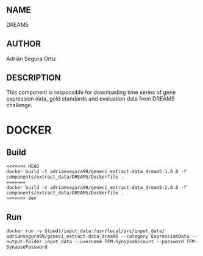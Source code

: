 ## NAME

DREAM5

## AUTHOR

Adrián Segura Ortiz

## DESCRIPTION

This component is responsible for downloading time series of gene expression data, gold standards and evaluation data from DREAM5 challenge.

# DOCKER

## Build

```
<<<<<<< HEAD
docker build -t adriansegura99/geneci_extract-data_dream5:1.0.0 -f components/extract_data/DREAM5/Dockerfile .
=======
docker build -t adriansegura99/geneci_extract-data_dream5:2.0.0 -f components/extract_data/DREAM5/Dockerfile .
>>>>>>> dev
```

## Run

```
docker run -v $(pwd)/input_data:/usr/local/src/input_data/ adriansegura99/geneci_extract-data_dream5 --category ExpressionData --output-folder input_data --username TFM-SynapseAccount --password TFM-SynapsePassword
```

